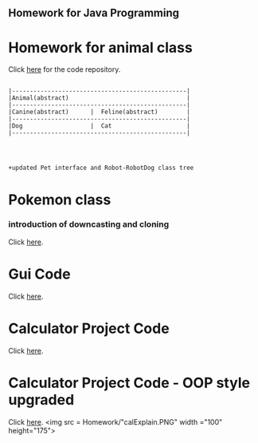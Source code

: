 ## Homework for Java Programming

# Homework for animal class 

Click [here](https://github.com/minwoo19930301/Homework/tree/master/animal) for the code repository.

```AnimalClassTree

|-------------------------------------------------|
|Animal(abstract)                                 |                                     
|-------------------------------------------------|
|Canine(abstract)      |  Feline(abstract)        |
|-------------------------------------------------|
|Dog                   |  Cat                     |
|-------------------------------------------------|




+updated Pet interface and Robot-RobotDog class tree
```

# Pokemon class
### introduction of downcasting and cloning
Click [here](https://github.com/minwoo19930301/Homework/tree/master/pokemonJava). 

# Gui Code
Click [here](https://github.com/minwoo19930301/Homework/tree/master/gui). 

# Calculator Project Code
Click [here](https://github.com/minwoo19930301/Homework/tree/master/calculator).

# Calculator Project Code - OOP style upgraded
Click [here](https://github.com/minwoo19930301/Homework/tree/master/oopCalculator).
<img src = Homework/"calExplain.PNG" width ="100" height="175">
